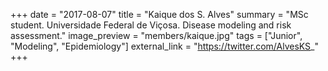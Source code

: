 +++
date = "2017-08-07"
title = "Kaique dos S. Alves"
summary = "MSc student. Universidade Federal de Viçosa. Disease modeling and risk assessment."
image_preview = "members/kaique.jpg"
tags = ["Junior", "Modeling", "Epidemiology"]
external_link = "https://twitter.com/AlvesKS_"
+++
